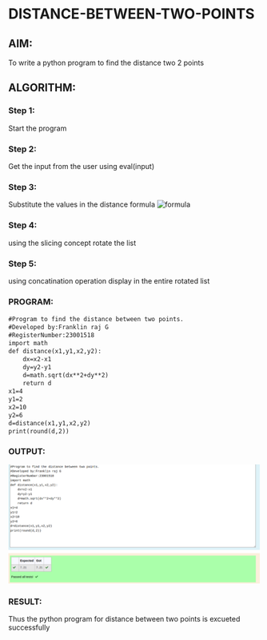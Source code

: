 # DISTANCE-BETWEEN-TWO-POINTS

## AIM:
To write a python program to find the distance two 2 points
## ALGORITHM:
### Step 1: 
Start the program
### Step 2: 
Get the input from the user using eval(input)
### Step 3: 
Substitute the values in the distance formula  ![formula](/formula.JPG)
### Step 4:
using the slicing concept rotate the list 
### Step 5: 
using concatination operation display in the entire rotated list
### PROGRAM:
```
#Program to find the distance between two points.
#Developed by:Franklin raj G 
#RegisterNumber:23001518
import math
def distance(x1,y1,x2,y2):
    dx=x2-x1
    dy=y2-y1
    d=math.sqrt(dx**2+dy**2)
    return d
x1=4
y1=2
x2=10
y2=6
d=distance(x1,y1,x2,y2)
print(round(d,2))
```
### OUTPUT:
!["output](/distance.png)
### RESULT:
Thus the python program for distance between two points is excueted successfully
